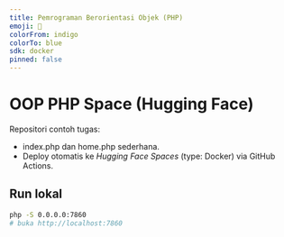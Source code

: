 ```yaml
---
title: Pemrograman Berorientasi Objek (PHP)
emoji: 🐘
colorFrom: indigo
colorTo: blue
sdk: docker
pinned: false
---
```


# OOP PHP Space (Hugging Face)

Repositori contoh tugas:
- index.php dan home.php sederhana.
- Deploy otomatis ke *Hugging Face Spaces* (type: Docker) via GitHub Actions.

## Run lokal
```bash
php -S 0.0.0.0:7860
# buka http://localhost:7860
